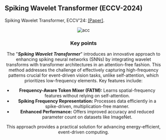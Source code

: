 ## Spiking Wavelet Transformer (ECCV-2024)

Spiking Wavelet Transformer, ECCV'24: [[Paper]](https://arxiv.org/pdf/2403.11138). 

<div align="center"> <img src="https://github.com/user-attachments/assets/bf602c24-37bd-4be3-bfef-75ee8b934e35"  alt="acc"/><br/>

### Key points

The "***Spiking Wavelet Transformer***" introduces an innovative approach to enhancing spiking neural networks (SNNs) by integrating wavelet transforms with transformer architectures in an attention-free fashion. This method addresses the challenge of effectively capturing high-frequency patterns crucial for event-driven vision tasks, unlike self-attention, which prioritizes low-frequency elements. Key features include:

- **Frequency-Aware Token Mixer (FATM):** Learns spatial-frequency features without relying on self-attention.
- **Spiking Frequency Representation:** Processes data efficiently in a spike-driven, multiplication-free manner.
- **Enhanced Performance:** Offers improved accuracy and reduced parameter count on datasets like ImageNet.

This approach provides a practical solution for advancing energy-efficient, event-driven computing.

